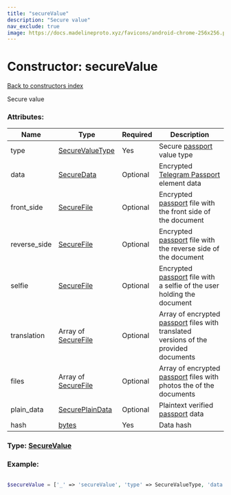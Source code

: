```yaml
---
title: "secureValue"
description: "Secure value"
nav_exclude: true
image: https://docs.madelineproto.xyz/favicons/android-chrome-256x256.png
---
```

# Constructor: secureValue  
[Back to constructors index](/API_docs/constructors/index.html)



Secure value

### Attributes:

| Name     |    Type       | Required | Description |
|----------|---------------|----------|-------------|
|type|[SecureValueType](/API_docs/types/SecureValueType.html) | Yes|Secure [passport](https://core.telegram.org/passport) value type|
|data|[SecureData](/API_docs/types/SecureData.html) | Optional|Encrypted [Telegram Passport](https://core.telegram.org/passport) element data|
|front\_side|[SecureFile](/API_docs/types/SecureFile.html) | Optional|Encrypted [passport](https://core.telegram.org/passport) file with the front side of the document|
|reverse\_side|[SecureFile](/API_docs/types/SecureFile.html) | Optional|Encrypted [passport](https://core.telegram.org/passport) file with the reverse side of the document|
|selfie|[SecureFile](/API_docs/types/SecureFile.html) | Optional|Encrypted [passport](https://core.telegram.org/passport) file with a selfie of the user holding the document|
|translation|Array of [SecureFile](/API_docs/types/SecureFile.html) | Optional|Array of encrypted [passport](https://core.telegram.org/passport) files with translated versions of the provided documents|
|files|Array of [SecureFile](/API_docs/types/SecureFile.html) | Optional|Array of encrypted [passport](https://core.telegram.org/passport) files with photos the of the documents|
|plain\_data|[SecurePlainData](/API_docs/types/SecurePlainData.html) | Optional|Plaintext verified [passport](https://core.telegram.org/passport) data|
|hash|[bytes](/API_docs/types/bytes.html) | Yes|Data hash|



### Type: [SecureValue](/API_docs/types/SecureValue.html)


### Example:

```php

$secureValue = ['_' => 'secureValue', 'type' => SecureValueType, 'data' => SecureData, 'front_side' => SecureFile, 'reverse_side' => SecureFile, 'selfie' => SecureFile, 'translation' => [SecureFile, SecureFile], 'files' => [SecureFile, SecureFile], 'plain_data' => SecurePlainData, 'hash' => 'bytes'];
```  
